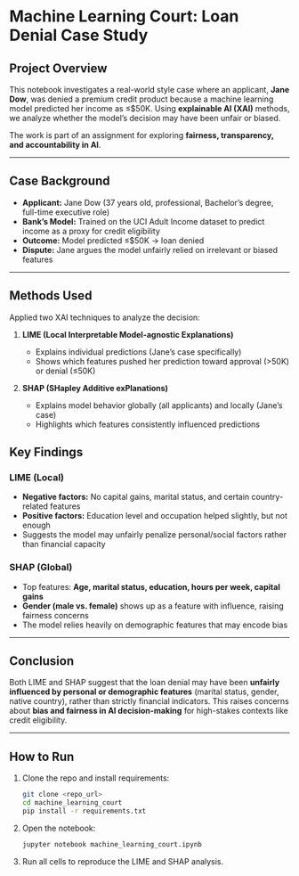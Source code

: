 
#  Machine Learning Court: Loan Denial Case Study

##  Project Overview

This notebook investigates a real-world style case where an applicant, **Jane Dow**, was denied a premium credit product because a machine learning model predicted her income as ≤\$50K. Using **explainable AI (XAI)** methods, we analyze whether the model’s decision may have been unfair or biased.

The work is part of an assignment for exploring **fairness, transparency, and accountability in AI**.

---

##  Case Background

* **Applicant:** Jane Dow (37 years old, professional, Bachelor’s degree, full-time executive role)
* **Bank’s Model:** Trained on the UCI Adult Income dataset to predict income as a proxy for credit eligibility
* **Outcome:** Model predicted ≤\$50K → loan denied
* **Dispute:** Jane argues the model unfairly relied on irrelevant or biased features

---

## Methods Used

Applied two XAI techniques to analyze the decision:

1. **LIME (Local Interpretable Model-agnostic Explanations)**

   * Explains individual predictions (Jane’s case specifically)
   * Shows which features pushed her prediction toward approval (>50K) or denial (≤50K)

2. **SHAP (SHapley Additive exPlanations)**

   * Explains model behavior globally (all applicants) and locally (Jane’s case)
   * Highlights which features consistently influenced predictions

##  Key Findings

### LIME (Local)

* **Negative factors:** No capital gains, marital status, and certain country-related features
* **Positive factors:** Education level and occupation helped slightly, but not enough
* Suggests the model may unfairly penalize personal/social factors rather than financial capacity

### SHAP (Global)

* Top features: **Age, marital status, education, hours per week, capital gains**
* **Gender (male vs. female)** shows up as a feature with influence, raising fairness concerns
* The model relies heavily on demographic features that may encode bias

---

##  Conclusion

Both LIME and SHAP suggest that the loan denial may have been **unfairly influenced by personal or demographic features** (marital status, gender, native country), rather than strictly financial indicators. This raises concerns about **bias and fairness in AI decision-making** for high-stakes contexts like credit eligibility.

---

##  How to Run

1. Clone the repo and install requirements:

   ```bash
   git clone <repo_url>
   cd machine_learning_court
   pip install -r requirements.txt
   ```
2. Open the notebook:

   ```bash
   jupyter notebook machine_learning_court.ipynb
   ```
3. Run all cells to reproduce the LIME and SHAP analysis.
